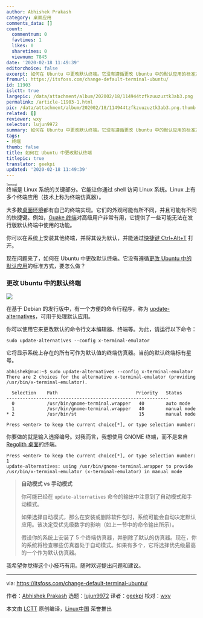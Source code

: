 ```yaml
---
author: Abhishek Prakash
category: 桌面应用
comments_data: []
count:
  commentnum: 0
  favtimes: 1
  likes: 0
  sharetimes: 0
  viewnum: 7845
date: '2020-02-18 11:49:39'
editorchoice: false
excerpt: 如何在 Ubuntu 中更改默认终端。它没有遵循更改 Ubuntu 中的默认应用的标准方式，要怎么做？
fromurl: https://itsfoss.com/change-default-terminal-ubuntu/
id: 11903
islctt: true
largepic: /data/attachment/album/202002/18/114944tzfkzuuzuztk3ab3.png
permalink: /article-11903-1.html
pic: /data/attachment/album/202002/18/114944tzfkzuuzuztk3ab3.png.thumb.jpg
related: []
reviewer: wxy
selector: lujun9972
summary: 如何在 Ubuntu 中更改默认终端。它没有遵循更改 Ubuntu 中的默认应用的标准方式，要怎么做？
tags:
- 终端
thumb: false
title: 如何在 Ubuntu 中更改默认终端
titlepic: true
translator: geekpi
updated: '2020-02-18 11:49:39'
---
```


<ruby> 终端 <rt>  Terminal </rt></ruby>是 Linux 系统的关键部分。它能让你通过 shell 访问 Linux 系统。Linux 上有多个终端应用（技术上称为终端仿真器）。


大多数[桌面环境](https://itsfoss.com/best-linux-desktop-environments/)都有自己的终端实现。它们的外观可能有所不同，并且可能有不同的快捷键。例如，[Guake 终端](http://guake-project.org/)对高级用户非常有用，它提供了一些可能无法在发行版默认终端中使用的功能。


你可以在系统上安装其他终端，并将其设为默认，并能通过[快捷键 Ctrl+Alt+T](https://itsfoss.com/ubuntu-shortcuts/) 打开。


现在问题来了，如何在 Ubuntu 中更改默认终端。它没有遵循[更改 Ubuntu 中的默认应用](https://itsfoss.com/change-default-applications-ubuntu/)的标准方式，要怎么做？


### 更改 Ubuntu 中的默认终端


![](/data/attachment/album/202002/18/114944tzfkzuuzuztk3ab3.png)


在基于 Debian 的发行版中，有一个方便的命令行程序，称为 [update-alternatives](https://manpages.ubuntu.com/manpages/trusty/man8/update-alternatives.8.html)，可用于处理默认应用。


你可以使用它来更改默认的命令行文本编辑器、终端等。为此，请运行以下命令：



```
sudo update-alternatives --config x-terminal-emulator
```

它将显示系统上存在的所有可作为默认值的终端仿真器。当前的默认终端标有星号。



```
abhishek@nuc:~$ sudo update-alternatives --config x-terminal-emulator 
There are 2 choices for the alternative x-terminal-emulator (providing /usr/bin/x-terminal-emulator).

  Selection    Path                             Priority   Status
------------------------------------------------------------
  0            /usr/bin/gnome-terminal.wrapper   40        auto mode
  1            /usr/bin/gnome-terminal.wrapper   40        manual mode
* 2            /usr/bin/st                       15        manual mode

Press <enter> to keep the current choice[*], or type selection number:
```

你要做的就是输入选择编号。对我而言，我想使用 GNOME 终端，而不是来自 [Regolith 桌面](https://itsfoss.com/regolith-linux-desktop/)的终端。



```
Press <enter> to keep the current choice[*], or type selection number: 1
update-alternatives: using /usr/bin/gnome-terminal.wrapper to provide /usr/bin/x-terminal-emulator (x-terminal-emulator) in manual mode
```


> 
> **自动模式 vs 手动模式**
> 
> 
> 你可能已经在 `update-alternatives` 命令的输出中注意到了自动模式和手动模式。
> 
> 
> 如果选择自动模式，那么在安装或删除软件包时，系统可能会自动决定默认应用。该决定受优先级数字的影响（如上一节中的命令输出所示）。
> 
> 
> 假设你的系统上安装了 5 个终端仿真器，并删除了默认的仿真器。现在，你的系统将检查哪些仿真器处于自动模式。如果有多个，它将​​选择优先级最高的一个作为默认仿真器。
> 
> 
> 


我希望你觉得这个小技巧有用。随时欢迎提出问题和建议。




---


via: <https://itsfoss.com/change-default-terminal-ubuntu/>


作者：[Abhishek Prakash](https://itsfoss.com/author/abhishek/) 选题：[lujun9972](https://github.com/lujun9972) 译者：[geekpi](https://github.com/geekpi) 校对：[wxy](https://github.com/wxy)


本文由 [LCTT](https://github.com/LCTT/TranslateProject) 原创编译，[Linux中国](https://linux.cn/) 荣誉推出